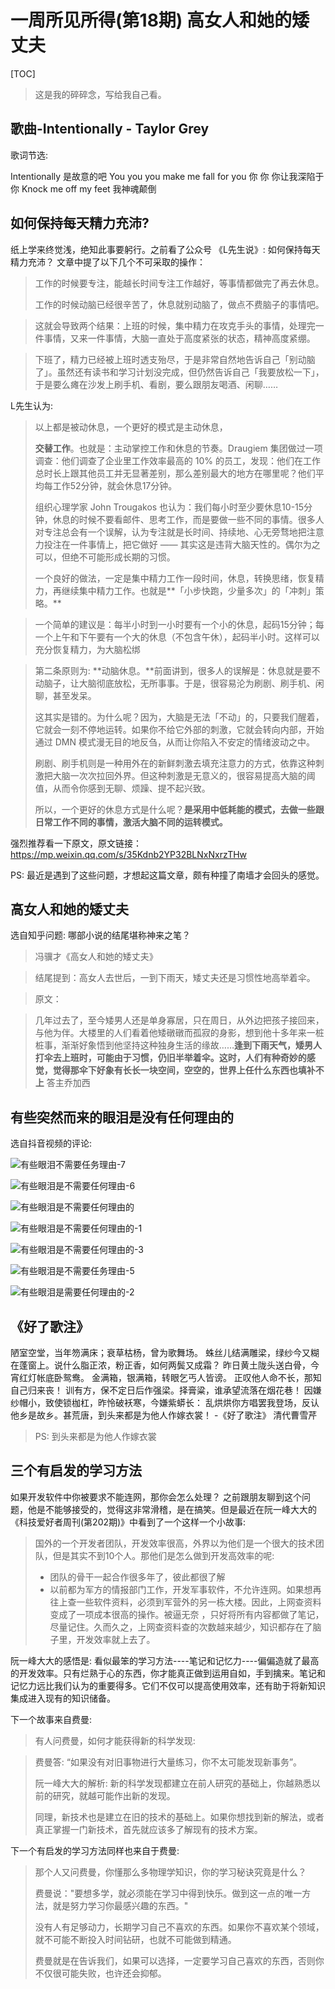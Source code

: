 # 一周所见所得(第18期)  高女人和她的矮丈夫

[TOC]

> 这是我的碎碎念，写给我自己看。

## 歌曲-Intentionally -  Taylor Grey

歌词节选:

Intentionally
是故意的吧
You you you make me fall for you
你 你 你让我深陷于你
Knock me off my feet
我神魂颠倒

##  如何保持每天精力充沛?

纸上学来终觉浅，绝知此事要躬行。之前看了公众号 《L先生说》:  如何保持每天精力充沛？ 文章中提了以下几个不可采取的操作：

> 工作的时候要专注，能越长时间专注工作越好，等事情都做完了再去休息。
>
> 工作的时候动脑已经很辛苦了，休息就别动脑了，做点不费脑子的事情吧。

> 这就会导致两个结果：上班的时候，集中精力在攻克手头的事情，处理完一件事情，又来一件事情，大脑一直处于高度紧张的状态，精神高度紧绷。

> 下班了，精力已经被上班时透支殆尽，于是非常自然地告诉自己「别动脑了」。虽然还有读书和学习计划没完成，但仍然告诉自己「我要放松一下」，于是要么瘫在沙发上刷手机、看剧，要么跟朋友喝酒、闲聊……

L先生认为:

> 以上都是被动休息，一个更好的模式是主动休息，
>
> **交替工作**。也就是：主动掌控工作和休息的节奏。Draugiem 集团做过一项调查：他们调查了企业里工作效率最高的 10% 的员工，发现：他们在工作总时长上跟其他员工并无显著差别，那么差别最大的地方在哪里呢？他们平均每工作52分钟，就会休息17分钟。
>
> 组织心理学家 John Trougakos 也认为：我们每小时至少要休息10-15分钟，休息的时候不要看邮件、思考工作，而是要做一些不同的事情。很多人对专注总会有一个误解，认为专注就是长时间、持续地、心无旁骛地把注意力投注在一件事情上，把它做好 —— 其实这是违背大脑天性的。偶尔为之可以，但绝不可能形成长期的习惯。
>
> 一个良好的做法，一定是集中精力工作一段时间，休息，转换思绪，恢复精力，再继续集中精力工作。也就是**「小步快跑，少量多次」的「冲刺」策略。**

>一个简单的建议是：每半小时到一小时要有一个小的休息，起码15分钟；每一个上午和下午要有一个大的休息（不包含午休），起码半小时。这样可以充分恢复精力，为大脑松绑

> 第二条原则为: **动脑休息。**前面讲到，很多人的误解是：休息就是要不动脑子，让大脑彻底放松，无所事事。于是，很容易沦为刷剧、刷手机、闲聊，甚至发呆。
>
> 这其实是错的。为什么呢？因为，大脑是无法「不动」的，只要我们醒着，它就会一刻不停地运转。如果你不给它外部的刺激，它就会转向内部，开始通过 DMN 模式漫无目的地反刍，从而让你陷入不安定的情绪波动之中。
>
> 刷剧、刷手机则是一种用外在的新鲜刺激去填充注意力的方式，依靠这种刺激把大脑一次次拉回外界。但这种刺激是无意义的，很容易提高大脑的阈值，从而令你感到无聊、烦躁、提不起兴致。
>
> 所以，一个更好的休息方式是什么呢？**是采用中低耗能的模式，去做一些跟日常工作不同的事情，激活大脑不同的运转模式。**

强烈推荐看一下原文，原文链接： https://mp.weixin.qq.com/s/35Kdnb2YP32BLNxNxrzTHw

PS: 最近是遇到了这些问题，才想起这篇文章，颇有种撞了南墙才会回头的感觉。

## 高女人和她的矮丈夫

选自知乎问题: 哪部小说的结尾堪称神来之笔？

> 冯骥才《高女人和她的矮丈夫》

> 结尾提到：高女人去世后，一到下雨天，矮丈夫还是习惯性地高举着伞。

> 原文：

> 几年过去了，至今矮男人还是单身寡居，只在周日，从外边把孩子接回来，与他为伴。大楼里的人们看着他矮礅礅而孤寂的身影，想到他十多年来一桩桩事，渐渐好象悟到他坚持这种独身生活的缘故……**逢到下雨天气，矮男人打伞去上班时，可能由于习惯，仍旧半举着伞。这时，人们有种奇妙的感觉，觉得那伞下好象有长长一块空间，空空的，世界上任什么东西也填补不上**  答主乔加西

## 有些突然而来的眼泪是没有任何理由的

选自抖音视频的评论:

![有些眼泪不需要任务理由-7](https://tva4.sinaimg.cn/large/006e5UvNly1h14i88btkqj30a40gctbx.jpg)



![有些眼泪是不需要任何理由-6](https://tva3.sinaimg.cn/large/006e5UvNly1h14i88gm48j309y0dwtbm.jpg)

![有些眼泪是不需要任何理由的](https://tvax3.sinaimg.cn/large/006e5UvNly1h14i88lzw4j30bv0gzwhg.jpg)

![有些眼泪是不需要任何理由的-1](https://tvax1.sinaimg.cn/large/006e5UvNly1h14i88t59cj30bw0dxmzu.jpg)

![有些眼泪是不需要任何理由的-3](https://tvax2.sinaimg.cn/large/006e5UvNly1h14i88xbg8j30bk0hhn09.jpg)

![有些眼泪是不需要任务理由-5](https://tva1.sinaimg.cn/large/006e5UvNly1h14i897h4wj309t0ehad5.jpg)

![有些眼泪是需要任何理由的-2](https://tvax2.sinaimg.cn/large/006e5UvNly1h14i89dnfzj30bn0emwh6.jpg)

## 《好了歌注》

陋室空堂，当年笏满床；衰草枯杨，曾为歌舞场。
蛛丝儿结满雕梁，绿纱今又糊在蓬窗上。说什么脂正浓，粉正香，如何两鬓又成霜？
昨日黄土陇头送白骨，今宵红灯帐底卧鸳鸯。
金满箱，银满箱，转眼乞丐人皆谤。
正叹他人命不长，那知自己归来丧！
训有方，保不定日后作强梁。择膏粱，谁承望流落在烟花巷！
因嫌纱帽小，致使锁枷杠，昨怜破袄寒，今嫌紫蟒长：
乱烘烘你方唱罢我登场，反认他乡是故乡。甚荒唐，到头来都是为他人作嫁衣裳！ -《好了歌注》 清代曹雪芹

> PS: 到头来都是为他人作嫁衣裳 

## 三个有启发的学习方法

如果开发软件中你被要求不能连网，那你会怎么处理？ 之前跟朋友聊到这个问题，他是不能够接受的，觉得这非常滑稽，是在搞笑。但是最近在阮一峰大大的《科技爱好者周刊(第202期)》中看到了一个这样一个小故事:

> 国外的一个开发者团队，开发效率很高，外界以为他们是一个很大的技术团队，但是其实不到10个人。那他们是怎么做到开发高效率的呢:
>
> - 团队的骨干一起合作很多年了，彼此都很了解
> - 以前都为军方的情报部门工作，开发军事软件，不允许连网。如果想再往上查一些软件资料，必须到军营外的另一栋大楼。因此，上网查资料变成了一项成本很高的操作。被逼无奈 ，只好将所有内容都做了笔记，尽量记住。久而久之，上网查资料查的次数越来越少，知识都存在了脑子里，开发效率就上去了。

阮一峰大大的感悟是: 看似最笨的学习方法----笔记和记忆力----偏偏造就了最高的开发效率。只有烂熟于心的东西，你才能真正做到运用自如，手到擒来。笔记和记忆力远比我们认为的重要得多。它们不仅可以提高使用效率，还有助于将新知识集成进入现有的知识储备。

下一个故事来自费曼:

> 有人问费曼，如何才能获得新的科学发现:

>  费曼答: “如果没有对旧事物进行大量练习，你不太可能发现新事务”。
>
> 阮一峰大大的解析: 新的科学发现都建立在前人研究的基础上，你越熟悉以前的研究，就越可能作出新的发现。
>
> 同理，新技术也是建立在旧的技术的基础上。如果你想找到新的解法，或者真正掌握一门新技术，首先就应该多了解现有的技术方案。

下一个有启发的学习方法同样也来自于费曼:

>那个人又问费曼，你懂那么多物理学知识，你的学习秘诀究竟是什么？
>
>费曼说："要想多学，就必须能在学习中得到快乐。做到这一点的唯一方法，就是努力学习你最感兴趣的东西。"
>
>没有人有足够动力，长期学习自己不喜欢的东西。如果你不喜欢某个领域，就不可能不断投入时间钻研，也就不可能做到精通。
>
>费曼就是在告诉我们，如果可以选择，一定要学习自己喜欢的东西，否则你不仅很可能失败，也许还会抑郁。




